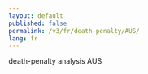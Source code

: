 ```yaml
---
layout: default
published: false
permalink: /v3/fr/death-penalty/AUS/
lang: fr
---
```


death-penalty analysis AUS
